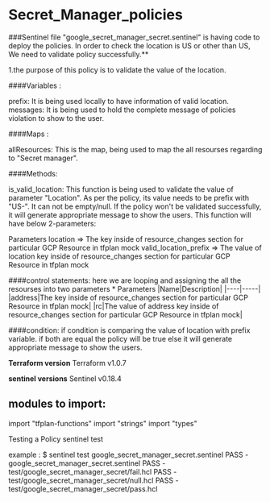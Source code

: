 # Secret_Manager_policies


###Sentinel file "google_secret_manager_secret.sentinel" is having code to deploy the policies. In order to check the location is US or other than US, We need to validate  policy successfully.**

1.the purpose of this policy is to validate the value of the location.

####Variables :

prefix: It is being used locally to have information of valid location.
messages: It is being used to hold the complete message of policies violation to show to the user.

####Maps :

allResources: This is the map, being used to map the all resourses regarding to "Secret manager".


####Methods:

is_valid_location: This function is being used to validate the value of parameter "Location". As per the policy, its value needs to be prefix with "US-". It can not be empty/null. If the policy won't be validated successfully, it will generate appropriate message to show the users. This function will have below 2-parameters:

Parameters
location => The key inside of resource_changes section for particular GCP Resource in tfplan mock
valid_location_prefix => The value of location key inside of resource_changes section for particular GCP Resource in tfplan mock

####control statements: here we are looping and assigning the all the resourses into two parameters 
    * Parameters
      |Name|Description|
      |----|-----|
      |address|The key inside of resource_changes section for particular GCP Resource in tfplan mock|
      |rc|The value of address key inside of resource_changes section for particular GCP Resource in tfplan mock|

####condition: if condition is comparing the value of location with prefix variable. if both are equal the policy will be true else it will generate appropriate message to show the users.


**Terraform version**
Terraform v1.0.7

**sentinel versions**
Sentinel v0.18.4



modules to import:
------------------
import "tfplan-functions"
import "strings"
import "types"


Testing a Policy
sentinel test <sentinel file>

example :
$  sentinel test google_secret_manager_secret.sentinel 
  PASS - google_secret_manager_secret.sentinel
  PASS - test/google_secret_manager_secret/fail.hcl
  PASS - test/google_secret_manager_secret/null.hcl
  PASS - test/google_secret_manager_secret/pass.hcl







